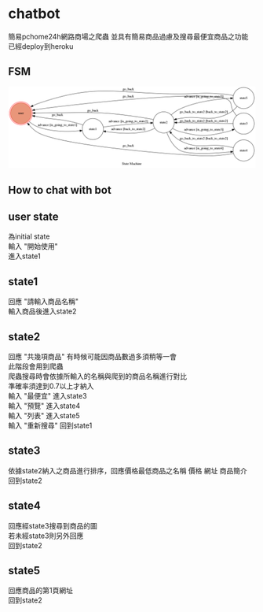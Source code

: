 # chatbot
簡易pchome24h網路商場之爬蟲
並具有簡易商品過慮及搜尋最便宜商品之功能  
已經deploy到heroku
## FSM
![alt tag](https://github.com/starfor065841/chatbot/blob/master/fsm.png?raw=true)
## How to chat with bot
## user state
為initial state  
輸入  "開始使用"  
進入state1   
## state1 
回應  "請輸入商品名稱"  
輸入商品後進入state2  
## state2
回應  "共幾項商品" 有時候可能因商品數過多須稍等一會  
此階段會用到爬蟲  
爬蟲搜尋時會依據所輸入的名稱與爬到的商品名稱進行對比  
準確率須達到0.7以上才納入  
輸入  "最便宜"  進入state3  
輸入  "預覽"  進入state4  
輸入  "列表"  進入state5  
輸入  "重新搜尋"  回到state1
## state3
依據state2納入之商品進行排序，回應價格最低商品之名稱 價格 網址 商品簡介  
回到state2
## state4
回應經state3搜尋到商品的圖  
若未經state3則另外回應  
回到state2
## state5
回應商品的第1頁網址  
回到state2  

